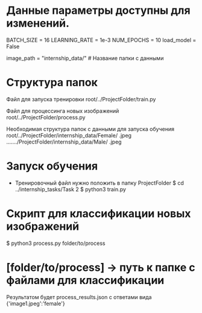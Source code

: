 # Данные параметры доступны для изменений.
BATCH_SIZE = 16
LEARNING_RATE = 1e-3
NUM_EPOCHS = 10
load_model = False

image_path = "internship_data/" # Название папки с данными

# Структура папок

Файл для запуска тренировки
root/../ProjectFolder/train.py

Файл для процессинга новых изображений
root/../ProjectFolder/process.py

Необходимая структура папок с данными для запуска обучения
root/../ProjectFolder/internship_data/Female/ .jpeg
......./ProjectFolder/internship_data/Male/ .jpeg

# Запуск обучения
 - Тренировочный файл нужно положить в папку ProjectFolder
$ cd ../internship_tasks/Task 2
$ python3 train.py

# Скрипт для классификации новых изображений

$ python3 process.py folder/to/process

# [folder/to/process] -> путь к папке с файлами для классификации
Результатом будет process_results.json с ответами вида {'image1.jpeg':'female'}
